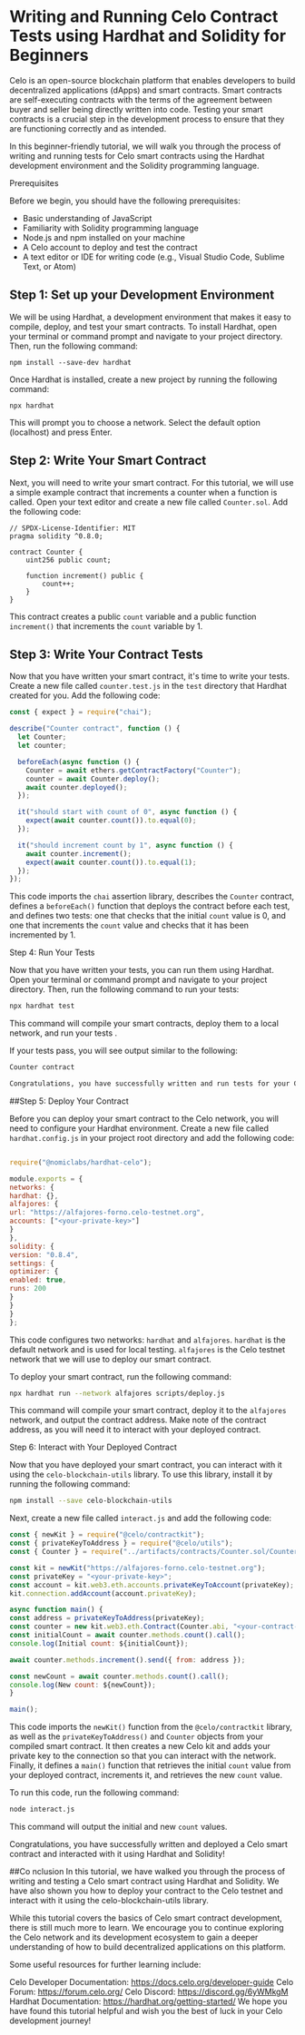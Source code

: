 # Writing and Running Celo Contract Tests using Hardhat and Solidity for Beginners

Celo is an open-source blockchain platform that enables developers to build decentralized applications (dApps) and smart contracts. Smart contracts are self-executing contracts with the terms of the agreement between buyer and seller being directly written into code. Testing your smart contracts is a crucial step in the development process to ensure that they are functioning correctly and as intended.

In this beginner-friendly tutorial, we will walk you through the process of writing and running tests for Celo smart contracts using the Hardhat development environment and the Solidity programming language.

Prerequisites

Before we begin, you should have the following prerequisites:

- Basic understanding of JavaScript
- Familiarity with Solidity programming language
- Node.js and npm installed on your machine
- A Celo account to deploy and test the contract
- A text editor or IDE for writing code (e.g., Visual Studio Code, Sublime Text, or Atom)

## Step 1: Set up your Development Environment

We will be using Hardhat, a development environment that makes it easy to compile, deploy, and test your smart contracts. To install Hardhat, open your terminal or command prompt and navigate to your project directory. Then, run the following command:

```
npm install --save-dev hardhat
```

Once Hardhat is installed, create a new project by running the following command:

```
npx hardhat
```

This will prompt you to choose a network. Select the default option (localhost) and press Enter.

## Step 2: Write Your Smart Contract

Next, you will need to write your smart contract. For this tutorial, we will use a simple example contract that increments a counter when a function is called. Open your text editor and create a new file called `Counter.sol`. Add the following code:

``` solidity
// SPDX-License-Identifier: MIT
pragma solidity ^0.8.0;

contract Counter {
    uint256 public count;

    function increment() public {
        count++;
    }
}
```

This contract creates a public `count` variable and a public function `increment()` that increments the `count` variable by 1.

## Step 3: Write Your Contract Tests

Now that you have written your smart contract, it's time to write your tests. Create a new file called `counter.test.js` in the `test` directory that Hardhat created for you. Add the following code:

```javascript
const { expect } = require("chai");

describe("Counter contract", function () {
  let Counter;
  let counter;

  beforeEach(async function () {
    Counter = await ethers.getContractFactory("Counter");
    counter = await Counter.deploy();
    await counter.deployed();
  });

  it("should start with count of 0", async function () {
    expect(await counter.count()).to.equal(0);
  });

  it("should increment count by 1", async function () {
    await counter.increment();
    expect(await counter.count()).to.equal(1);
  });
});
```

This code imports the `chai` assertion library, describes the `Counter` contract, defines a `beforeEach()` function that deploys the contract before each test, and defines two tests: one that checks that the initial `count` value is 0, and one that increments the `count` value and checks that it has been incremented by 1.

Step 4: Run Your Tests

Now that you have written your tests, you can run them using Hardhat. Open your terminal or command prompt and navigate to your project directory. Then, run the following command to run your tests:

```bash
npx hardhat test
```

This command will compile your smart contracts, deploy them to a local network, and run your tests .

If your tests pass, you will see output similar to the following:

```bash
Counter contract

Congratulations, you have successfully written and run tests for your Celo smart contract using Hardhat and Solidity!
```

##Step 5: Deploy Your Contract

Before you can deploy your smart contract to the Celo network, you will need to configure your Hardhat environment. Create a new file called `hardhat.config.js` in your project root directory and add the following code:

```javascript

require("@nomiclabs/hardhat-celo");

module.exports = {
networks: {
hardhat: {},
alfajores: {
url: "https://alfajores-forno.celo-testnet.org",
accounts: ["<your-private-key>"]
}
},
solidity: {
version: "0.8.4",
settings: {
optimizer: {
enabled: true,
runs: 200
}
}
}
};
```

This code configures two networks: `hardhat` and `alfajores`. `hardhat` is the default network and is used for local testing. `alfajores` is the Celo testnet network that we will use to deploy our smart contract.

To deploy your smart contract, run the following command:
```bash
npx hardhat run --network alfajores scripts/deploy.js
```
This command will compile your smart contract, deploy it to the `alfajores` network, and output the contract address. Make note of the contract address, as you will need it to interact with your deployed contract.

Step 6: Interact with Your Deployed Contract

Now that you have deployed your smart contract, you can interact with it using the `celo-blockchain-utils` library. To use this library, install it by running the following command:

```bash
npm install --save celo-blockchain-utils
```


Next, create a new file called `interact.js` and add the following code:

```javascript
const { newKit } = require("@celo/contractkit");
const { privateKeyToAddress } = require("@celo/utils");
const { Counter } = require("../artifacts/contracts/Counter.sol/Counter.json");

const kit = newKit("https://alfajores-forno.celo-testnet.org");
const privateKey = "<your-private-key>";
const account = kit.web3.eth.accounts.privateKeyToAccount(privateKey);
kit.connection.addAccount(account.privateKey);

async function main() {
const address = privateKeyToAddress(privateKey);
const counter = new kit.web3.eth.Contract(Counter.abi, "<your-contract-address>");
const initialCount = await counter.methods.count().call();
console.log(Initial count: ${initialCount});

await counter.methods.increment().send({ from: address });

const newCount = await counter.methods.count().call();
console.log(New count: ${newCount});
}

main();
```

This code imports the `newKit()` function from the `@celo/contractkit` library, as well as the `privateKeyToAddress()` and `Counter` objects from your compiled smart contract. It then creates a new Celo kit and adds your private key to the connection so that you can interact with the network. Finally, it defines a `main()` function that retrieves the initial `count` value from your deployed contract, increments it, and retrieves the new `count` value.

To run this code, run the following command:
```bash
node interact.js
```

This command will output the initial and new `count` values.

Congratulations, you have successfully written and deployed a Celo smart contract and interacted with it using Hardhat and Solidity!

##Co nclusion
In this tutorial, we have walked you through the process of writing and testing a Celo smart contract using Hardhat and Solidity. We have also shown you how to deploy your contract to the Celo testnet and interact with it using the celo-blockchain-utils library.

While this tutorial covers the basics of Celo smart contract development, there is still much more to learn. We encourage you to continue exploring the Celo network and its development ecosystem to gain a deeper understanding of how to build decentralized applications on this platform.

Some useful resources for further learning include:

Celo Developer Documentation: https://docs.celo.org/developer-guide
Celo Forum: https://forum.celo.org/
Celo Discord: https://discord.gg/6yWMkgM
Hardhat Documentation: https://hardhat.org/getting-started/
We hope you have found this tutorial helpful and wish you the best of luck in your Celo development journey!

